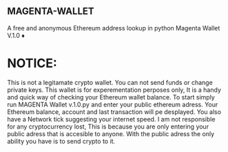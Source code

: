 ## MAGENTA-WALLET
A free and anonymous Ethereum address lookup in python
Magenta Wallet V.1.0 ♦
# NOTICE:
This is not a legitamate crypto wallet. You can not send funds or change private keys. This wallet is for experementation perposes only, It is a 
handy and quick way of checking your Ethereum wallet balance. To start simply run MAGENTA Wallet v.1.0.py and enter your public ethereum adress. Your Ethereum 
balance, account and last transaction will pe desplayed. You also have a Network tick suggesting your internet speed. I am not responsible for any cryptocurrency lost, 
This is because you are only entering your public adress that is accesible to anyone. With the public adress the only ability you have is to send crypto to it.
